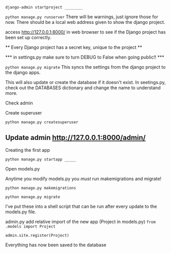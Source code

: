 ```django-admin startproject ________```

```python manage.py runserver```
There will be warnings, just ignore those for now. There should be a local web address given to show the django project.

access http://127.0.0.1:8000/ in web browser to see if the Django project has been set up correctly.

** Every Django project has a secret key, unique to the project **

*** in settings.py make sure to turn DEBUG to False when going public!! ***

```python manage.py migrate```
This syncs the settings from the django project to the django apps. 

This will also update or create the database if it doesn't exist. In seetings.py, check out the DATABASES dictionary and change the name to understand more.


Check admin

Create superuser

```python manage.py createsuperuser```

Update admin
http://127.0.0.1:8000/admin/
---

Creating the first app

```python manage.py startapp _____```


Open models.py

Anytime you modify models.py you <em>must</em> run makemigrations and migrate!

```python manage.py makemigrations```

```python manage.py migrate```

I've put these into a shell script that can be run after every update to the models.py file.

admin.py
add relative import of the new app (Project in models.py)
```from .models import Project```

```admin.site.register(Project)```

Everything has now been saved to the database